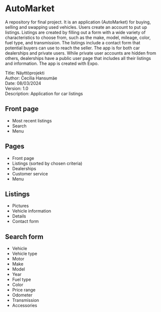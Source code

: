 # AutoMarket

A repository for final project. It is an application (AutoMarket) for buying, selling and swapping used vehicles. Users create an account to put up listings. Listings are created by filling out a form with a wide variety of characteristics to choose from, such as the make, model, mileage, color, fuel type, and transmission. The listings include a contact form that potential buyers can use to reach the seller. The app is for both car dealerships and private users. While private user accounts are hidden from others, dealerships have a public user page that includes all their listings and information. The app is created with Expo.

Title: Näyttöprojekti  
Author: Cecilia Hansumäe  
Date: 08/03/2024  
Version: 1.0  
Description: Application for car listings  

## Front page

- Most recent listings
- Search
- Menu

## Pages

- Front page
- Listings (sorted by chosen criteria)
- Dealerships
- Customer service
- Menu

## Listings
- Pictures
- Vehicle information
- Details
- Contact form

## Search form
- Vehicle
- Vehicle type
- Motor
- Make
- Model
- Year
- Fuel type
- Color
- Price range
- Odometer
- Transmission
- Accessories

